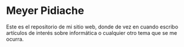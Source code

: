 # Meyer Pidiache

Este es el repositorio de mi sitio web, donde de vez en cuando escribo artículos de interés sobre informática o cualquier otro tema que se me ocurra.
